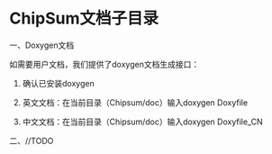 # ChipSum文档子目录



一、Doxygen文档

如需要用户文档，我们提供了doxygen文档生成接口：

1. 确认已安装doxygen

2. 英文文档：在当前目录（Chipsum/doc）输入doxygen Doxyfile

3. 中文文档：在当前目录（Chipsum/doc）输入doxygen Doxyfile_CN


二、//TODO
